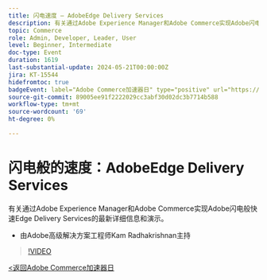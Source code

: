 ```yaml
---
title: 闪电速度 — AdobeEdge Delivery Services
description: 有关通过Adobe Experience Manager和Adobe Commerce实现Adobe闪电般快速Edge Delivery Services的最新详细信息和演示。
topic: Commerce
role: Admin, Developer, Leader, User
level: Beginner, Intermediate
doc-type: Event
duration: 1619
last-substantial-update: 2024-05-21T00:00:00Z
jira: KT-15544
hidefromtoc: true
badgeEvent: label="Adobe Commerce加速器日" type="positive" url="https://experienceleague.adobe.com/en/docs/events/apac-commerce-recordings/2024/overview"
source-git-commit: 89005ee91f2222029cc3abf30d02dc3b7714b588
workflow-type: tm+mt
source-wordcount: '69'
ht-degree: 0%

---
```



# 闪电般的速度：AdobeEdge Delivery Services

有关通过Adobe Experience Manager和Adobe Commerce实现Adobe闪电般快速Edge Delivery Services的最新详细信息和演示。

+ 由Adobe高级解决方案工程师Kam Radhakrishnan主持

>[!VIDEO](https://video.tv.adobe.com/v/3429271/?learn=on)

[&lt;返回Adobe Commerce加速器日](./overview.md)